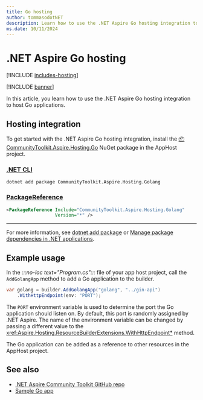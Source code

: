 ```yaml
---
title: Go hosting
author: tommasodotNET
description: Learn how to use the .NET Aspire Go hosting integration to host Go applications.
ms.date: 10/11/2024
---
```


# .NET Aspire Go hosting

[!INCLUDE [includes-hosting](../includes/includes-hosting.md)]

[!INCLUDE [banner](includes/banner.md)]

In this article, you learn how to use the .NET Aspire Go hosting integration to host Go applications.

## Hosting integration

To get started with the .NET Aspire Go hosting integration, install the [📦 CommunityToolkit.Aspire.Hosting.Go](https://nuget.org/packages/CommunityToolkit.Aspire.Hosting.Golang) NuGet package in the AppHost project.

### [.NET CLI](#tab/dotnet-cli)

```dotnetcli
dotnet add package CommunityToolkit.Aspire.Hosting.Golang
```

### [PackageReference](#tab/package-reference)

```xml
<PackageReference Include="CommunityToolkit.Aspire.Hosting.Golang"
                  Version="*" />
```

---

For more information, see [dotnet add package](/dotnet/core/tools/dotnet-add-package) or [Manage package dependencies in .NET applications](/dotnet/core/tools/dependencies).

## Example usage

In the _:::no-loc text="Program.cs":::_ file of your app host project, call the `AddGolangApp` method to add a Go application to the builder.

```csharp
var golang = builder.AddGolangApp("golang", "../gin-api")
    .WithHttpEndpoint(env: "PORT");
```

The `PORT` environment variable is used to determine the port the Go application should listen on. By default, this port is randomly assigned by .NET Aspire. The name of the environment variable can be changed by passing a different value to the <xref:Aspire.Hosting.ResourceBuilderExtensions.WithHttpEndpoint*> method.

The Go application can be added as a reference to other resources in the AppHost project.

## See also

- [.NET Aspire Community Toolkit GitHub repo](https://github.com/CommunityToolkit/Aspire)
- [Sample Go app](https://github.com/CommunityToolkit/Aspire/tree/main/examples/golang)
